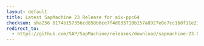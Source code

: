 ```yaml
---
layout: default
title: Latest SapMachine 23 Release for aix-ppc64
checksum: sha256 8174b157356cd858b6ce7f4d033710b157a8927e0e7cc1b8f11e23880aedd691
redirect_to:
  - https://github.com/SAP/SapMachine/releases/download/sapmachine-23.0.2/sapmachine-jre-23.0.2_aix-ppc64_bin.tar.gz
---
```

